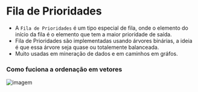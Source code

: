 # Fila de Prioridades

- A `Fila de Prioridades` é um tipo especial de fila, onde o elemento do início da fila é o elemento que tem a maior prioridade de saída.
- Fila de Prioridades são implementadas usando árvores binárias, a ideia é que essa árvore seja quase ou totalemente balanceada.
- Muito usadas em mineração de dados e em caminhos em gráfos.


### Como fuciona a ordenação em vetores 
![imagem](https://haskell.pesquisa.ufabc.edu.br/ox-hugo/heaps_01.svg)



